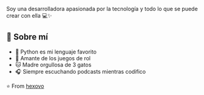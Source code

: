 Soy una desarrolladora apasionada por la tecnología y todo lo que se puede crear con ella 💻✨

## 🎲 Sobre mí

- 🐍 Python es mi lenguaje favorito
- 🎲 Amante de los juegos de rol
- 🐱 Madre orgullosa de 3 gatos
- 🎧 Siempre escuchando podcasts mientras codifico

⭐️ From [hexovo](https://github.com/hexovo)
